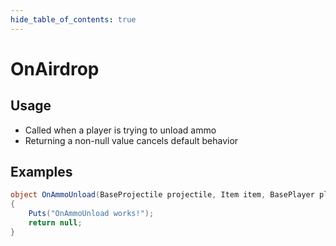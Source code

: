 ```yaml
---
hide_table_of_contents: true
---
```


# OnAirdrop

## Usage

* Called when a player is trying to unload ammo
* Returning a non-null value cancels default behavior

## Examples

```csharp title=""
object OnAmmoUnload(BaseProjectile projectile, Item item, BasePlayer player)
{
    Puts("OnAmmoUnload works!");
    return null;
}
```
